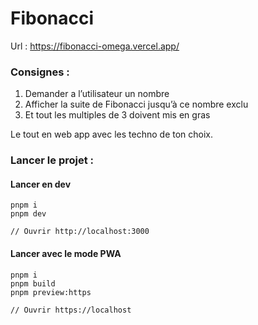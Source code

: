 # Fibonacci

Url : https://fibonacci-omega.vercel.app/

### Consignes :

1. Demander a l’utilisateur un nombre
2. Afficher la suite de Fibonacci jusqu’à ce nombre exclu
3. Et tout les multiples de 3 doivent mis en gras

Le tout en web app avec les techno de ton choix.

### Lancer le projet :

#### Lancer en dev

```shell
pnpm i
pnpm dev

// Ouvrir http://localhost:3000
```

#### Lancer avec le mode PWA

```shell
pnpm i
pnpm build
pnpm preview:https

// Ouvrir https://localhost
```
